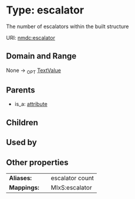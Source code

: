 
# Type: escalator


The number of escalators within the built structure

URI: [nmdc:escalator](https://microbiomedata/meta/escalator)


## Domain and Range

None ->  <sub>OPT</sub> [TextValue](TextValue.md)

## Parents

 *  is_a: [attribute](attribute.md)

## Children


## Used by


## Other properties

|  |  |  |
| --- | --- | --- |
| **Aliases:** | | escalator count |
| **Mappings:** | | MIxS:escalator |


